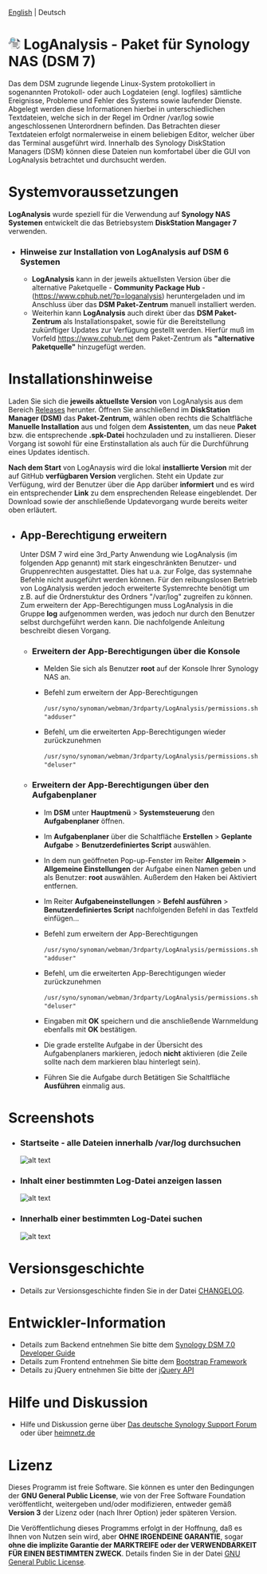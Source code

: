 [English](https://github.com/toafez/LogAnalysis/blob/main/README_en.md) | Deutsch

# ![Package icon](/ui/images/logo_24.png) LogAnalysis - Paket für Synology NAS (DSM 7)
Das dem DSM zugrunde liegende Linux-System protokolliert in sogenannten Protokoll- oder auch Logdateien (engl. logfiles) sämtliche Ereignisse, Probleme und Fehler des Systems sowie laufender Dienste. Abgelegt werden diese Informationen hierbei in unterschiedlichen Textdateien, welche sich in der Regel im Ordner /var/log sowie angeschlossenen Unterordnern befinden. Das Betrachten dieser Textdateien erfolgt normalerweise in einem beliebigen Editor, welcher über das Terminal ausgeführt wird. Innerhalb des Synology DiskStation Managers (DSM) können diese Dateien nun komfortabel über die GUI von LogAnalysis betrachtet und durchsucht werden.

# Systemvoraussetzungen
**LogAnalysis** wurde speziell für die Verwendung auf **Synology NAS Systemen** entwickelt die das Betriebsystem **DiskStation Mangager 7** verwenden.

  - ### Hinweise zur Installation von LogAnalysis auf DSM 6 Systemen
    - **LogAnalysis** kann in der jeweils aktuellsten Version über die alternative Paketquelle - **Community Package Hub** - (https://www.cphub.net/?p=loganalysis) heruntergeladen und im Anschluss über das **DSM Paket-Zentrum** manuell installiert werden.
    - Weiterhin kann **LogAnalysis** auch direkt über das **DSM Paket-Zentrum** als Installationspaket, sowie für die Bereitstellung zukünftiger Updates zur Verfügung gestellt werden. Hierfür muß im Vorfeld https://www.cphub.net dem Paket-Zentrum als **"alternative Paketquelle"** hinzugefügt werden.


# Installationshinweise
Laden Sie sich die **jeweils aktuellste Version** von LogAnalysis aus dem Bereich [Releases](https://github.com/toafez/LogAnalysis/releases) herunter. Öffnen Sie anschließend im **DiskStation Manager (DSM)** das **Paket-Zentrum**, wählen oben rechts die Schaltfläche **Manuelle Installation** aus und folgen dem **Assistenten**, um das neue **Paket** bzw. die entsprechende **.spk-Datei** hochzuladen und zu installieren. Dieser Vorgang ist sowohl für eine Erstinstallation als auch für die Durchführung eines Updates identisch. 

**Nach dem Start** von LogAnaysis wird die lokal **installierte Version** mit der auf GitHub **verfügbaren Version** verglichen. Steht ein Update zur Verfügung, wird der Benutzer über die App darüber **informiert** und es wird ein entsprechender **Link** zu dem ensprechenden Release eingeblendet. Der Download sowie der anschließende Updatevorgang wurde bereits weiter oben erläutert. 

  - ## App-Berechtigung erweitern
    Unter DSM 7 wird eine 3rd_Party Anwendung wie LogAnalysis (im folgenden App genannt) mit stark eingeschränkten Benutzer- und Gruppenrechten ausgestattet. Dies hat u.a. zur Folge, das systemnahe Befehle nicht ausgeführt werden können. Für den reibungslosen Betrieb von LogAnalysis werden jedoch erweiterte Systemrechte benötigt um z.B. auf die Ordnerstuktur des Ordners "/var/log" zugreifen zu können. Zum erweitern der App-Berechtigungen muss LogAnalysis in die Gruppe **log** aufgenommen werden, was jedoch nur durch den Benutzer selbst durchgeführt werden kann. Die nachfolgende Anleitung beschreibt diesen Vorgang.

    - ### Erweitern der App-Berechtigungen über die Konsole

      - Melden Sie sich als Benutzer **root** auf der Konsole Ihrer Synology NAS an.
      - Befehl zum erweitern der App-Berechtigungen

        `/usr/syno/synoman/webman/3rdparty/LogAnalysis/permissions.sh "adduser"`
        
      - Befehl, um die erweiterten App-Berechtigungen wieder zurückzunehmen

        `/usr/syno/synoman/webman/3rdparty/LogAnalysis/permissions.sh "deluser"`
 
    - ### Erweitern der App-Berechtigungen über den Aufgabenplaner

      - Im **DSM** unter **Hauptmenü** > **Systemsteuerung** den **Aufgabenplaner** öffnen.
      - Im **Aufgabenplaner** über die Schaltfläche **Erstellen** > **Geplante Aufgabe** > **Benutzerdefiniertes Script** auswählen.
      - In dem nun geöffneten Pop-up-Fenster im Reiter **Allgemein** > **Allgemeine Einstellungen** der Aufgabe einen Namen geben und als Benutzer: **root** auswählen. Außerdem den Haken bei Aktiviert entfernen.
      - Im Reiter **Aufgabeneinstellungen** > **Befehl ausführen** > **Benutzerdefiniertes Script** nachfolgenden Befehl in das Textfeld einfügen...
      - Befehl zum erweitern der App-Berechtigungen

        `/usr/syno/synoman/webman/3rdparty/LogAnalysis/permissions.sh "adduser"`
        
      - Befehl, um die erweiterten App-Berechtigungen wieder zurückzunehmen

        `/usr/syno/synoman/webman/3rdparty/LogAnalysis/permissions.sh "deluser"`
   
      - Eingaben mit **OK** speichern und die anschließende Warnmeldung ebenfalls mit **OK** bestätigen.
      - Die grade erstellte Aufgabe in der Übersicht des Aufgabenplaners markieren, jedoch **nicht** aktivieren (die Zeile sollte nach dem markieren blau hinterlegt sein).
      - Führen Sie die Aufgabe durch Betätigen Sie Schaltfläche **Ausführen** einmalig aus.

# Screenshots
  - ### Startseite - alle Dateien innerhalb /var/log durchsuchen
    ![alt text](https://github.com/toafez/LogAnalysis/blob/main/images/App_Snapshot_01.png)
  - ### Inhalt einer bestimmten Log-Datei anzeigen lassen
    ![alt text](https://github.com/toafez/LogAnalysis/blob/main/images/App_Snapshot_02.png)
  - ### Innerhalb einer bestimmten Log-Datei suchen
    ![alt text](https://github.com/toafez/LogAnalysis/blob/main/images/App_Snapshot_03.png)
    
# Versionsgeschichte
- Details zur Versionsgeschichte finden Sie in der Datei [CHANGELOG](CHANGELOG).

# Entwickler-Information
- Details zum Backend entnehmen Sie bitte dem [Synology DSM 7.0 Developer Guide](https://help.synology.com/developer-guide/)
- Details zum Frontend entnehmen Sie bitte dem [Bootstrap Framework](https://getbootstrap.com/)
- Details zu jQuery entnehmen Sie bitte der [jQuery API](https://api.jquery.com/)

# Hilfe und Diskussion
- Hilfe und Diskussion gerne über [Das deutsche Synology Support Forum](https://www.synology-forum.de/threads/loganalysis-gui-zum-betrachten-und-durchsuchen-von-var-log.107180/) oder über [heimnetz.de](https://forum.heimnetz.de/threads/loganalysis-3rdparty-app-fuer-synology-nas-dsm-7.484/)

# Lizenz
Dieses Programm ist freie Software. Sie können es unter den Bedingungen der **GNU General Public License**, wie von der Free Software Foundation veröffentlicht, weitergeben und/oder modifizieren, entweder gemäß **Version 3** der Lizenz oder (nach Ihrer Option) jeder späteren Version.

Die Veröffentlichung dieses Programms erfolgt in der Hoffnung, daß es Ihnen von Nutzen sein wird, aber **OHNE IRGENDEINE GARANTIE**, sogar **ohne die implizite Garantie der MARKTREIFE oder der VERWENDBARKEIT FÜR EINEN BESTIMMTEN ZWECK**. Details finden Sie in der Datei [GNU General Public License](LICENSE).
